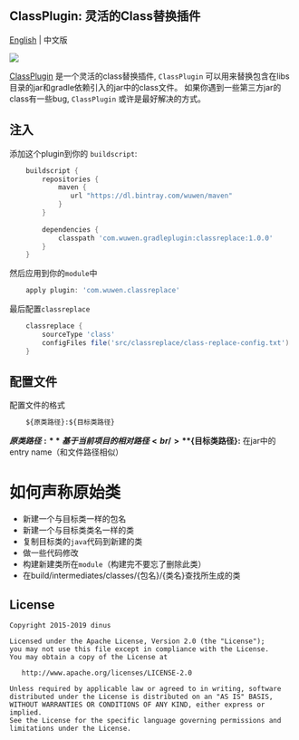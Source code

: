 ## ClassPlugin: 灵活的Class替换插件               

[English](https://github.com/dinuscxj/ClassPlugin) | 中文版 <br/>

![](https://raw.githubusercontent.com/dinuscxj/ClassPlugin/master/logo/class_replace_logo.jpeg?width=300)<br/>

[ClassPlugin](https://github.com/dinuscxj/ClassPlugin) 是一个灵活的class替换插件, 
`ClassPlugin` 可以用来替换包含在libs目录的jar和gradle依赖引入的jar中的class文件。
如果你遇到一些第三方jar的class有一些bug, `ClassPlugin` 或许是最好解决的方式。

## 注入
添加这个plugin到你的 `buildscript`:

```gradle
    buildscript {
        repositories {
            maven {
               url "https://dl.bintray.com/wuwen/maven"
            }
        }
    
        dependencies {
            classpath 'com.wuwen.gradleplugin:classreplace:1.0.0'
        }
    }
```

然后应用到你的`module`中

``` gradle 
    apply plugin: 'com.wuwen.classreplace'
``` 

最后配置`classreplace` 

``` gradle 
    classreplace {
        sourceType 'class' 
        configFiles file('src/classreplace/class-replace-config.txt')
    }
```  

## 配置文件
配置文件的格式
``` txt
    ${原类路径}:${目标类路径}
``` 

**${原类路径}:** 基于当前项目的相对路径 <br/>
**${目标类路径}:** 在jar中的entry name（和文件路径相似）

# 如何声称原始类

* 新建一个与目标类一样的包名
* 新建一个与目标类类名一样的类
* 复制目标类的`java`代码到新建的类
* 做一些代码修改
* 构建新建类所在`module`（构建完不要忘了删除此类）
* 在build/intermediates/classes/{包名}/{类名}查找所生成的类

  
## License

    Copyright 2015-2019 dinus

    Licensed under the Apache License, Version 2.0 (the "License");
    you may not use this file except in compliance with the License.
    You may obtain a copy of the License at

       http://www.apache.org/licenses/LICENSE-2.0

    Unless required by applicable law or agreed to in writing, software
    distributed under the License is distributed on an "AS IS" BASIS,
    WITHOUT WARRANTIES OR CONDITIONS OF ANY KIND, either express or implied.
    See the License for the specific language governing permissions and
    limitations under the License.
